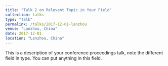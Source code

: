 ```yaml
---
title: "Talk 2 on Relevant Topic in Your Field"
collection: talks
type: "Talk"
permalink: /talks/2017-12-01-lanzhou
venue: "Lanzhou, China"
date: 2017-12-01
location: "Lanzhou, China"
---
```


This is a description of your conference proceedings talk, note the different field in type. You can put anything in this field.
